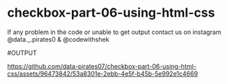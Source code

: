# checkbox-part-06-using-html-css

If any problem in the code or unable to get output contact us on instagram @data._.pirates0 & @codewithshek

#OUTPUT

https://github.com/data-pirates07/checkbox-part-06-using-html-css/assets/96473842/53a8301e-2ebb-4e5f-b45b-5e992e1c4669

